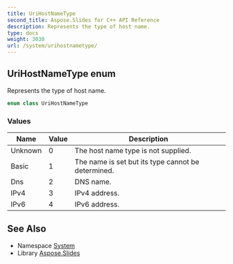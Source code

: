 ```yaml
---
title: UriHostNameType
second_title: Aspose.Slides for C++ API Reference
description: Represents the type of host name.
type: docs
weight: 3030
url: /system/urihostnametype/
---
```

## UriHostNameType enum


Represents the type of host name.

```cpp
enum class UriHostNameType
```

### Values

| Name | Value | Description |
| --- | --- | --- |
| Unknown | 0 | The host name type is not supplied. |
| Basic | 1 | The name is set but its type cannot be determined. |
| Dns | 2 | DNS name. |
| IPv4 | 3 | IPv4 address. |
| IPv6 | 4 | IPv6 address. |

## See Also

* Namespace [System](../)
* Library [Aspose.Slides](../../)
